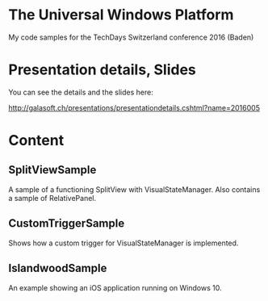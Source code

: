 # The Universal Windows Platform

My code samples for the TechDays Switzerland conference 2016 (Baden)

# Presentation details, Slides

You can see the details and the slides here:

http://galasoft.ch/presentations/presentationdetails.cshtml?name=2016005

# Content

## SplitViewSample

A sample of a functioning SplitView with VisualStateManager. Also contains a sample of RelativePanel.

## CustomTriggerSample

Shows how a custom trigger for VisualStateManager is implemented.

## IslandwoodSample

An example showing an iOS application running on Windows 10.
